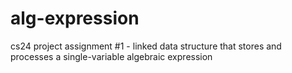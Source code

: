 # alg-expression
cs24 project assignment #1 - linked data structure that stores and processes a single-variable algebraic expression
